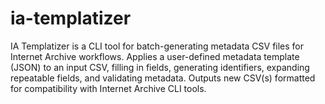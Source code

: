 # ia-templatizer
IA Templatizer is a CLI tool for batch-generating metadata CSV files for Internet Archive workflows. Applies a user-defined metadata template (JSON) to an input CSV, filling in fields, generating identifiers, expanding repeatable fields, and validating metadata. Outputs new CSV(s) formatted for compatibility with Internet Archive CLI tools.
